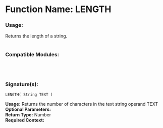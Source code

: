 # Function Name: LENGTH

### Usage:
Returns the length of a string.
<br><br>

### Compatible Modules:

<br><br>

### Signature(s):

```
LENGTH( String TEXT )
```
**Usage:** Returns the number of characters in the text string operand TEXT<br>
**Optional Parameters:**<br>
**Return Type:** Number<br>
**Required Context:**<br>
<br>